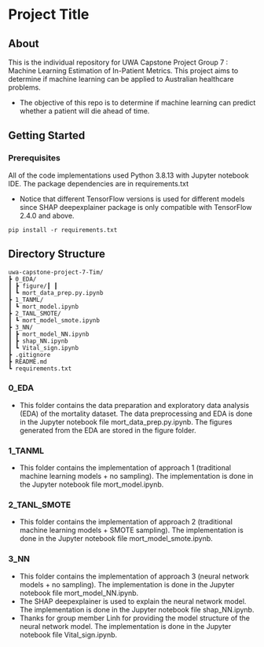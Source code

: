 # Project Title

## About <a name = "about"></a>

This is the individual repository for UWA Capstone Project Group 7 : Machine Learning Estimation of In-Patient Metrics. This project aims to determine if machine learning can be applied to Australian healthcare problems.

- The objective of this repo is to determine if machine learning can predict whether a patient will die ahead of time.

## Getting Started <a name = "getting_started"></a>

### Prerequisites

All of the code implementations used Python 3.8.13 with Jupyter notebook IDE. The package dependencies are in requirements.txt

- Notice that different TensorFlow versions is used for different models since SHAP deepexplainer package is only compatible with TensorFlow 2.4.0 and above.

```
pip install -r requirements.txt
```

## Directory Structure

```
uwa-capstone-project-7-Tim/
┣ 0_EDA/
┃ ┣ figure/┃ ┃
┃ ┗ mort_data_prep.py.ipynb
┣ 1_TANML/
┃ ┗ mort_model.ipynb
┣ 2_TANL_SMOTE/
┃ ┗ mort_model_smote.ipynb
┣ 3_NN/
┃ ┣ mort_model_NN.ipynb
┃ ┣ shap_NN.ipynb
┃ ┗ Vital_sign.ipynb
┣ .gitignore
┣ README.md
┗ requirements.txt
```

### 0_EDA

- This folder contains the data preparation and exploratory data analysis (EDA) of the mortality dataset. The data preprocessing and EDA is done in the Jupyter notebook file mort_data_prep.py.ipynb. The figures generated from the EDA are stored in the figure folder.

### 1_TANML

- This folder contains the implementation of approach 1 (traditional machine learning models + no sampling). The implementation is done in the Jupyter notebook file mort_model.ipynb.

### 2_TANL_SMOTE

- This folder contains the implementation of approach 2 (traditional machine learning models + SMOTE sampling). The implementation is done in the Jupyter notebook file mort_model_smote.ipynb.

### 3_NN

- This folder contains the implementation of approach 3 (neural network models + no sampling). The implementation is done in the Jupyter notebook file mort_model_NN.ipynb.
- The SHAP deepexplainer is used to explain the neural network model. The implementation is done in the Jupyter notebook file shap_NN.ipynb.
- Thanks for group member Linh for providing the model structure of the neural network model. The implementation is done in the Jupyter notebook file Vital_sign.ipynb.
